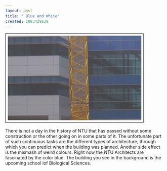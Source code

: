 ```yaml
--- 
layout: post
title: " Blue and White"
created: 1083428638
---
```

<img src="/files/tower.jpg" alt="construction of biological school of sciences in NTU">

There is not a day in the history of NTU that has passed without some construction or the other going on in some parts of it.  The unfortunate part of such continuous tasks are the different types of architecture, through which you can predict when the building was planned. Another side effect is the mismash of weird colours. Right now the NTU Architects are fascinated by the color blue. The building you see in the background is the upcoming school iof Biological Sciences.
